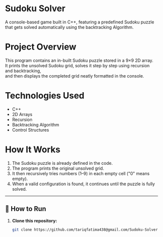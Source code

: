 # Sudoku Solver
A console-based game built in C++, featuring a predefined Sudoku puzzle that gets solved automatically using the backtracking Algorithm.

# Project Overview
This program contains an in-built Sudoku puzzle stored in a 9×9 2D array.  
It prints the unsolved Sudoku grid, solves it step by step using recursion and backtracking,  
and then displays the completed grid neatly formatted in the console.

# Technologies Used
- C++
- 2D Arrays
- Recursion
- Backtracking Algorithm
- Control Structures

# How It Works
1. The Sudoku puzzle is already defined in the code.  
2. The program prints the original unsolved grid.  
3. It then recursively tries numbers (1–9) in each empty cell ("0" means empty).  
4. When a valid configuration is found, it continues until the puzzle is fully solved.

---

## 🚀 How to Run
1. **Clone this repository:**
   ```bash
   git clone https://github.com/tariqfatima438@gmail.com/Sudoku-Solver.git

